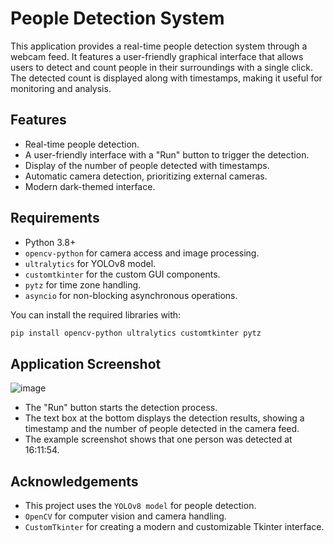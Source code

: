 # People Detection System

This application provides a real-time people detection system through a webcam feed. It features a user-friendly graphical interface that allows users to detect and count people in their surroundings with a single click. The detected count is displayed along with timestamps, making it useful for monitoring and analysis.

## Features

- Real-time people detection.
- A user-friendly interface with a "Run" button to trigger the detection.
- Display of the number of people detected with timestamps.
- Automatic camera detection, prioritizing external cameras.
- Modern dark-themed interface.

## Requirements

- Python 3.8+
- `opencv-python` for camera access and image processing.
- `ultralytics` for YOLOv8 model.
- `customtkinter` for the custom GUI components.
- `pytz` for time zone handling.
- `asyncio` for non-blocking asynchronous operations.

You can install the required libraries with:

```bash
pip install opencv-python ultralytics customtkinter pytz
```

## Application Screenshot

![image](https://github.com/user-attachments/assets/7ff5d5d4-1eaf-4d91-a432-d4e6a93fd8af)


- The "Run" button starts the detection process.
- The text box at the bottom displays the detection results, showing a timestamp and the number of people detected in the camera feed.
- The example screenshot shows that one person was detected at 16:11:54.

## Acknowledgements

- This project uses the `YOLOv8 model` for people detection.
- `OpenCV` for computer vision and camera handling.
- `CustomTkinter` for creating a modern and customizable Tkinter interface.
